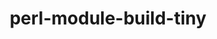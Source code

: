 ---
title: "perl-module-build-tiny"
layout: cache
categories: [package, develop]
meta: {"versions": ["0.039"], "compilers": ["gcc@=7.3.1"], "oss": ["amzn2"], "platforms": ["linux"], "targets": ["aarch64", "neoverse_n1", "x86_64_v3"], "stacks": ["aws-ahug", "aws-ahug-aarch64", "root"], "num_specs": 9, "num_specs_by_stack": {"aws-ahug-aarch64": 8, "root": 9, "aws-ahug": 1}}
spec_details: [{"hash": "veeed7niqxnv3o7qfrlxmswxdhf6qypu", "compiler": "gcc@=7.3.1", "versions": ["0.039"], "os": "amzn2", "platform": "linux", "target": "aarch64", "variants": ["build_system=perl"], "stacks": ["aws-ahug-aarch64", "root"], "size": "-", "tarball": "https://binaries.spack.io/develop/build_cache/linux-amzn2-aarch64/gcc-7.3.1/perl-module-build-tiny-0.039/linux-amzn2-aarch64-gcc-7.3.1-perl-module-build-tiny-0.039-veeed7niqxnv3o7qfrlxmswxdhf6qypu.spack"}, {"hash": "6qcgjgqjntmez7cbr4vsaxz7u4oonebt", "compiler": "gcc@=7.3.1", "versions": ["0.039"], "os": "amzn2", "platform": "linux", "target": "aarch64", "variants": ["build_system=perl"], "stacks": ["aws-ahug-aarch64", "root"], "size": "-", "tarball": "https://binaries.spack.io/develop/build_cache/linux-amzn2-aarch64/gcc-7.3.1/perl-module-build-tiny-0.039/linux-amzn2-aarch64-gcc-7.3.1-perl-module-build-tiny-0.039-6qcgjgqjntmez7cbr4vsaxz7u4oonebt.spack"}, {"hash": "ua2uwmmv2dun327fo3yuar2zqmyblsuk", "compiler": "gcc@=7.3.1", "versions": ["0.039"], "os": "amzn2", "platform": "linux", "target": "aarch64", "variants": ["build_system=perl"], "stacks": ["aws-ahug-aarch64", "root"], "size": "-", "tarball": "https://binaries.spack.io/develop/build_cache/linux-amzn2-aarch64/gcc-7.3.1/perl-module-build-tiny-0.039/linux-amzn2-aarch64-gcc-7.3.1-perl-module-build-tiny-0.039-ua2uwmmv2dun327fo3yuar2zqmyblsuk.spack"}, {"hash": "ztp4rf3gghkcv4lsxdiri6kbpm4fuqmn", "compiler": "gcc@=7.3.1", "versions": ["0.039"], "os": "amzn2", "platform": "linux", "target": "aarch64", "variants": ["build_system=perl"], "stacks": ["aws-ahug-aarch64", "root"], "size": "-", "tarball": "https://binaries.spack.io/develop/build_cache/linux-amzn2-aarch64/gcc-7.3.1/perl-module-build-tiny-0.039/linux-amzn2-aarch64-gcc-7.3.1-perl-module-build-tiny-0.039-ztp4rf3gghkcv4lsxdiri6kbpm4fuqmn.spack"}, {"hash": "fs3cnqzpkxgbmu27xgftpsownhne5w7o", "compiler": "gcc@=7.3.1", "versions": ["0.039"], "os": "amzn2", "platform": "linux", "target": "neoverse_n1", "variants": ["build_system=perl"], "stacks": ["aws-ahug-aarch64", "root"], "size": "-", "tarball": "https://binaries.spack.io/develop/build_cache/linux-amzn2-neoverse_n1/gcc-7.3.1/perl-module-build-tiny-0.039/linux-amzn2-neoverse_n1-gcc-7.3.1-perl-module-build-tiny-0.039-fs3cnqzpkxgbmu27xgftpsownhne5w7o.spack"}, {"hash": "sczx7ytw573iiuwbxc3dcchm4vylozy6", "compiler": "gcc@=7.3.1", "versions": ["0.039"], "os": "amzn2", "platform": "linux", "target": "neoverse_n1", "variants": ["build_system=perl"], "stacks": ["aws-ahug-aarch64", "root"], "size": "-", "tarball": "https://binaries.spack.io/develop/build_cache/linux-amzn2-neoverse_n1/gcc-7.3.1/perl-module-build-tiny-0.039/linux-amzn2-neoverse_n1-gcc-7.3.1-perl-module-build-tiny-0.039-sczx7ytw573iiuwbxc3dcchm4vylozy6.spack"}, {"hash": "qasurpfob5zb4sbddyxyzjunnn22k3x7", "compiler": "gcc@=7.3.1", "versions": ["0.039"], "os": "amzn2", "platform": "linux", "target": "neoverse_n1", "variants": ["build_system=perl"], "stacks": ["aws-ahug-aarch64", "root"], "size": "-", "tarball": "https://binaries.spack.io/develop/build_cache/linux-amzn2-neoverse_n1/gcc-7.3.1/perl-module-build-tiny-0.039/linux-amzn2-neoverse_n1-gcc-7.3.1-perl-module-build-tiny-0.039-qasurpfob5zb4sbddyxyzjunnn22k3x7.spack"}, {"hash": "hozbnwzc6tueo5ssuqlhqmsybrta3hio", "compiler": "gcc@=7.3.1", "versions": ["0.039"], "os": "amzn2", "platform": "linux", "target": "neoverse_n1", "variants": ["build_system=perl"], "stacks": ["aws-ahug-aarch64", "root"], "size": "-", "tarball": "https://binaries.spack.io/develop/build_cache/linux-amzn2-neoverse_n1/gcc-7.3.1/perl-module-build-tiny-0.039/linux-amzn2-neoverse_n1-gcc-7.3.1-perl-module-build-tiny-0.039-hozbnwzc6tueo5ssuqlhqmsybrta3hio.spack"}, {"hash": "t7vzigjz6pggw2wkm2nyowexei5p2cir", "compiler": "gcc@=7.3.1", "versions": ["0.039"], "os": "amzn2", "platform": "linux", "target": "x86_64_v3", "variants": ["build_system=perl"], "stacks": ["aws-ahug", "root"], "size": "-", "tarball": "https://binaries.spack.io/develop/build_cache/linux-amzn2-x86_64_v3/gcc-7.3.1/perl-module-build-tiny-0.039/linux-amzn2-x86_64_v3-gcc-7.3.1-perl-module-build-tiny-0.039-t7vzigjz6pggw2wkm2nyowexei5p2cir.spack"}]
---